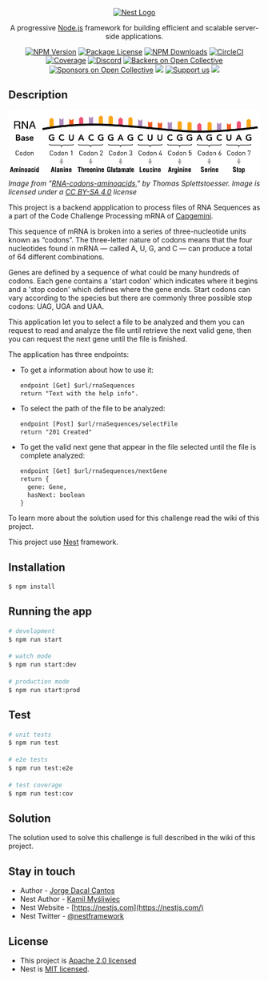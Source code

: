 <p align="center">
  <a href="http://nestjs.com/" target="blank"><img src="https://nestjs.com/img/logo_text.svg" width="320" alt="Nest Logo" /></a>
</p>

[circleci-image]: https://img.shields.io/circleci/build/github/nestjs/nest/master?token=abc123def456
[circleci-url]: https://circleci.com/gh/nestjs/nest

  <p align="center">A progressive <a href="http://nodejs.org" target="_blank">Node.js</a> framework for building efficient and scalable server-side applications.</p>
    <p align="center">
<a href="https://www.npmjs.com/~nestjscore" target="_blank"><img src="https://img.shields.io/npm/v/@nestjs/core.svg" alt="NPM Version" /></a>
<a href="https://www.npmjs.com/~nestjscore" target="_blank"><img src="https://img.shields.io/npm/l/@nestjs/core.svg" alt="Package License" /></a>
<a href="https://www.npmjs.com/~nestjscore" target="_blank"><img src="https://img.shields.io/npm/dm/@nestjs/common.svg" alt="NPM Downloads" /></a>
<a href="https://circleci.com/gh/nestjs/nest" target="_blank"><img src="https://img.shields.io/circleci/build/github/nestjs/nest/master" alt="CircleCI" /></a>
<a href="https://coveralls.io/github/nestjs/nest?branch=master" target="_blank"><img src="https://coveralls.io/repos/github/nestjs/nest/badge.svg?branch=master#9" alt="Coverage" /></a>
<a href="https://discord.gg/G7Qnnhy" target="_blank"><img src="https://img.shields.io/badge/discord-online-brightgreen.svg" alt="Discord"/></a>
<a href="https://opencollective.com/nest#backer" target="_blank"><img src="https://opencollective.com/nest/backers/badge.svg" alt="Backers on Open Collective" /></a>
<a href="https://opencollective.com/nest#sponsor" target="_blank"><img src="https://opencollective.com/nest/sponsors/badge.svg" alt="Sponsors on Open Collective" /></a>
  <a href="https://paypal.me/kamilmysliwiec" target="_blank"><img src="https://img.shields.io/badge/Donate-PayPal-ff3f59.svg"/></a>
    <a href="https://opencollective.com/nest#sponsor"  target="_blank"><img src="https://img.shields.io/badge/Support%20us-Open%20Collective-41B883.svg" alt="Support us"></a>
  <a href="https://twitter.com/nestframework" target="_blank"><img src="https://img.shields.io/twitter/follow/nestframework.svg?style=social&label=Follow"></a>
</p>
  <!--[![Backers on Open Collective](https://opencollective.com/nest/backers/badge.svg)](https://opencollective.com/nest#backer)
  [![Sponsors on Open Collective](https://opencollective.com/nest/sponsors/badge.svg)](https://opencollective.com/nest#sponsor)-->

## Description

![image](./images/RNA-codons-aminoacids.svg)
*Image from "[RNA-codons-aminoacids,](https://commons.wikimedia.org/wiki/File:RNA-codons-aminoacids.svg)" by Thomas Splettstoesser. Image is licensed under a [CC BY-SA 4.0](http://creativecommons.org/licenses/by/4.0/) license*

This project is a backend appplication to process files of RNA Sequences as a part of the Code Challenge Processing mRNA of [Capgemini](https://www.capgemini.com/).

This sequence of mRNA is broken into a series of three-nucleotide units known as “codons”. The three-letter nature of codons means that the four nucleotides found in mRNA — called A, U, G, and C — can produce a total of 64 different combinations.

Genes are defined by a sequence of what could be many hundreds of codons. Each gene contains a 'start codon' which indicates where it begins and a 'stop codon' which defines where the gene ends. Start codons can vary according to the species but there are commonly three possible stop codons: UAG, UGA and UAA.

This application let you to select a file to be analyzed and them you can request to read and analyze the file until retrieve the next valid gene, then you can request the next gene until the file is finished.

The application has three endpoints:

- To get a information about how to use it:
  ```
  endpoint [Get] $url/rnaSequences
  return "Text with the help info".
  ```
- To select the path of the file to be analyzed:
  ```
  endpoint [Post] $url/rnaSequences/selectFile
  return "201 Created"
  ```
- To get the valid next gene that appear in the file selected until the file is complete analyzed:
  ```
  endpoint [Get] $url/rnaSequences/nextGene
  return {
    gene: Gene,
    hasNext: boolean
  }
  ```

To learn more about the solution used for this challenge read the wiki of this project.

This project use [Nest](https://github.com/nestjs/nest) framework.

## Installation

```bash
$ npm install
```

## Running the app

```bash
# development
$ npm run start

# watch mode
$ npm run start:dev

# production mode
$ npm run start:prod
```

## Test

```bash
# unit tests
$ npm run test

# e2e tests
$ npm run test:e2e

# test coverage
$ npm run test:cov
```

## Solution

The solution used to solve this challenge is full described in the wiki of this project.

## Stay in touch

- Author - [Jorge Dacal Cantos](mailto:jordacalcan@gmail.com)
- Nest Author - [Kamil Myśliwiec](https://kamilmysliwiec.com)
- Nest Website - [https://nestjs.com](https://nestjs.com/)
- Nest Twitter - [@nestframework](https://twitter.com/nestframework)

## License

- This project is [Apache 2.0 licensed](LICENSE)
- Nest is [MIT licensed](LICENSE.Mit).

